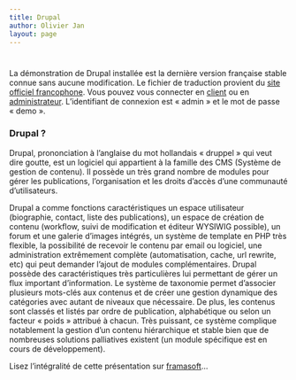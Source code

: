 ```yaml
---
title: Drupal
author: Olivier Jan
layout: page
---
```

# 

La démonstration de Drupal installée est la dernière version française stable connue sans aucune modification. Le fichier de traduction provient du [site officiel francophone][1]. Vous pouvez vous connecter en [client][2] ou en [administrateur][2]. L’identifiant de connexion est « admin » et le mot de passe « demo ».

### Drupal ?

 [1]: http://drupalfr.org/
 [2]: http://demo.cms-fr.net/drupal

Drupal, prononciation à l’anglaise du mot hollandais « druppel » qui veut dire goutte, est un logiciel qui appartient à la famille des CMS (Système de gestion de contenu). Il possède un très grand nombre de modules pour gérer les publications, l’organisation et les droits d’accès d’une communauté d’utilisateurs.

Drupal a comme fonctions caractéristiques un espace utilisateur (biographie, contact, liste des publications), un espace de création de contenu (workflow, suivi de modification et éditeur WYSIWIG possible), un forum et une galerie d’images intégrés, un système de template en PHP très flexible, la possibilité de recevoir le contenu par email ou logiciel, une administration extrêmement complète (automatisation, cache, url rewrite, etc) qui peut demander l’ajout de modules complémentaires. Drupal possède des caractéristiques très particulières lui permettant de gérer un flux important d’information. Le système de taxonomie permet d’associer plusieurs mots-clés aux contenus et de créer une gestion dynamique des catégories avec autant de niveaux que nécessaire. De plus, les contenus sont classés et listés par ordre de publication, alphabétique ou selon un facteur « poids » attribué à chacun. Très puissant, ce système complique notablement la gestion d’un contenu hiérarchique et stable bien que de nombreuses solutions palliatives existent (un module spécifique est en cours de développement).

Lisez l’intégralité de cette présentation sur [framasoft][3]…

 [3]: http://www.framasoft.net/article4124.html